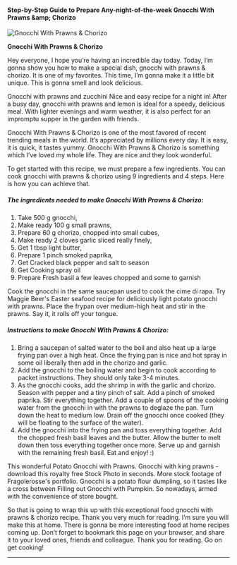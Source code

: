             

#### Step-by-Step Guide to Prepare Any-night-of-the-week Gnocchi With Prawns &amp;amp; Chorizo

![Gnocchi With Prawns &amp; Chorizo](https://img-global.cpcdn.com/recipes/b49a70edf4c5dce3/751x532cq70/gnocchi-with-prawns-chorizo-recipe-main-photo.jpg)

**Gnocchi With Prawns &amp; Chorizo**

Hey everyone, I hope you’re having an incredible day today. Today, I’m gonna show you how to make a special dish, gnocchi with prawns & chorizo. It is one of my favorites. This time, I’m gonna make it a little bit unique. This is gonna smell and look delicious.

Gnocchi with prawns and zucchini Nice and easy recipe for a night in! After a busy day, gnocchi with prawns and lemon is ideal for a speedy, delicious meal. With lighter evenings and warm weather, it is also perfect for an impromptu supper in the garden with friends.

Gnocchi With Prawns & Chorizo is one of the most favored of recent trending meals in the world. It’s appreciated by millions every day. It is easy, it is quick, it tastes yummy. Gnocchi With Prawns & Chorizo is something which I’ve loved my whole life. They are nice and they look wonderful.

To get started with this recipe, we must prepare a few ingredients. You can cook gnocchi with prawns & chorizo using 9 ingredients and 4 steps. Here is how you can achieve that.

##### The ingredients needed to make Gnocchi With Prawns & Chorizo:

1.  Take 500 g gnocchi,
2.  Make ready 100 g small prawns,
3.  Prepare 60 g chorizo, chopped into small cubes,
4.  Make ready 2 cloves garlic sliced really finely,
5.  Get 1 tbsp light butter,
6.  Prepare 1 pinch smoked paprika,
7.  Get Cracked black pepper and salt to season
8.  Get Cooking spray oil
9.  Prepare Fresh basil a few leaves chopped and some to garnish

Cook the gnocchi in the same saucepan used to cook the cime di rapa. Try Maggie Beer's Easter seafood recipe for deliciously light potato gnocchi with prawns. Place the frypan over medium-high heat and stir in the prawns. Say it, it rolls off your tongue.

##### Instructions to make Gnocchi With Prawns & Chorizo:

1.  Bring a saucepan of salted water to the boil and also heat up a large frying pan over a high heat. Once the frying pan is nice and hot spray in some oil liberally then add in the chorizo and garlic.
2.  Add the gnocchi to the boiling water and begin to cook according to packet instructions. They should only take 3-4 minutes.
3.  As the gnocchi cooks, add the shrimp in with the garlic and chorizo. Season with pepper and a tiny pinch of salt. Add a pinch of smoked paprika. Stir everything together. Add a couple of spoons of the cooking water from the gnocchi in with the prawns to deglaze the pan. Turn down the heat to medium low. Drain off the gnocchi once cooked (they will be floating to the surface of the water).
4.  Add the gnocchi into the frying pan and toss everything together. Add the chopped fresh basil leaves and the butter. Allow the butter to melt down then toss everything together once more. Serve up and garnish with the remaining fresh basil. Eat and enjoy! :)

This wonderful Potato Gnocchi with Prawns. Gnocchi with king prawns - download this royalty free Stock Photo in seconds. More stock footage of Fragolerosse's portfolio. Gnocchi is a potato flour dumpling, so it tastes like a cross between Filling out Gnocchi with Pumpkin. So nowadays, armed with the convenience of store bought.

So that is going to wrap this up with this exceptional food gnocchi with prawns & chorizo recipe. Thank you very much for reading. I’m sure you will make this at home. There is gonna be more interesting food at home recipes coming up. Don’t forget to bookmark this page on your browser, and share it to your loved ones, friends and colleague. Thank you for reading. Go on get cooking!

* * *